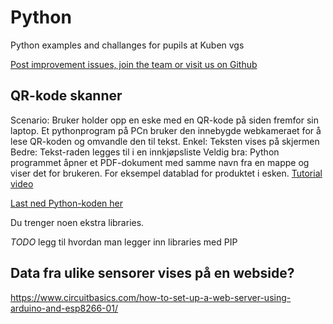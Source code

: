# Python
Python examples and challanges for pupils at Kuben vgs

[Post improvement issues, join the team or visit us on Github](https://github.com/KubenKoder/Python)

## QR-kode skanner

Scenario: 
Bruker holder opp en eske med en QR-kode på siden fremfor sin laptop.
Et pythonprogram på PCn bruker den innebygde webkameraet for å lese QR-koden og omvandle den til tekst. 
Enkel: Teksten vises på skjermen
Bedre: Tekst-raden legges til i en innkjøpsliste
Veldig bra: Python programmet åpner et PDF-dokument med samme navn fra en mappe og viser det for brukeren.  For eksempel datablad for produktet i esken.
[Tutorial video ](https://www.youtube.com/watch?v=IOhZqmSrjlE)


[Last ned Python-koden her](QRCode/QRcode.py)

Du trenger noen ekstra libraries.

*TODO* legg til hvordan man legger inn libraries med PIP


## Data fra ulike sensorer vises på en webside?

https://www.circuitbasics.com/how-to-set-up-a-web-server-using-arduino-and-esp8266-01/

